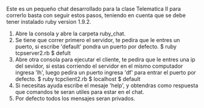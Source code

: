 
Este es un pequeño chat desarrollado para la clase Telematica II 
para correrlo basta con seguir estos pasos, teniendo en cuenta
que se debe tener instalado ruby  version 1.9.2.

1. Abre la consola y abre la carpeta ruby_chat.
2. Se tiene que correr primero el servidor, te pedira que le entres
    un puerto, si escribe 'default' pondra un puerto por defecto.
		$ ruby tcpserver2.rb
		$ defult	
3. Abre otra consola para ejecutar el cliente, te pedira que le entres
     una ip del sevidor, si estas corriendo el servidor en el mismo computador
    ingresa 'lh', luego pedira un puerto ingresa 'df' para entrar el puerto por defecto.
		$ ruby tcpclient2.rb
		$ localhost
		$ default
4. Si necesitas ayuda escribe el mesaje 'help', y obtendras como respuesta
     que comandos te seran utiles para estar en el chat.
5. Por defecto todos los mensajes seran privados.


